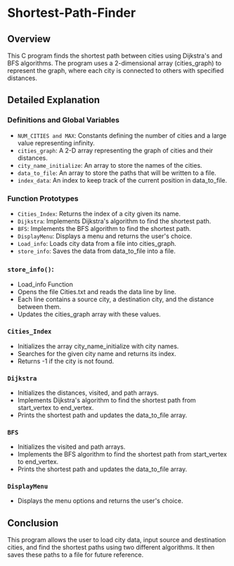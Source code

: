 ﻿# Shortest-Path-Finder
## Overview
This C program finds the shortest path between cities using Dijkstra's and BFS algorithms.
The program uses a 2-dimensional array (cities_graph) to represent the graph, where each city is connected to others with specified distances.

## Detailed Explanation
### Definitions and Global Variables

*  `NUM_CITIES and MAX`: Constants defining the number of cities and a large value representing infinity.
* `cities_graph`: A 2-D array representing the graph of cities and their distances.
* `city_name_initialize`: An array to store the names of the cities.
* `data_to_file`: An array to store the paths that will be written to a file.
* `index_data`: An index to keep track of the current position in data_to_file.

### Function Prototypes
* `Cities_Index`: Returns the index of a city given its name.
* `Dijkstra`: Implements Dijkstra's algorithm to find the shortest path.
* `BFS`: Implements the BFS algorithm to find the shortest path.
* `DisplayMenu`: Displays a menu and returns the user's choice.
* `Load_info`: Loads city data from a file into cities_graph.
* `store_info`: Saves the data from data_to_file into a file.

### `store_info()`:
* Load_info Function
* Opens the file Cities.txt and reads the data line by line.
* Each line contains a source city, a destination city, and the distance between them.
* Updates the cities_graph array with these values.
### `Cities_Index` 
* Initializes the array city_name_initialize with city names.
* Searches for the given city name and returns its index.
* Returns -1 if the city is not found.
### `Dijkstra`
* Initializes the distances, visited, and path arrays.
* Implements Dijkstra's algorithm to find the shortest path from start_vertex to end_vertex.
* Prints the shortest path and updates the data_to_file array.
### `BFS` 
* Initializes the visited and path arrays.
* Implements the BFS algorithm to find the shortest path from start_vertex to end_vertex.
* Prints the shortest path and updates the data_to_file array.
### `DisplayMenu ` 
* Displays the menu options and returns the user's choice.

## Conclusion
This program allows the user to load city data, input source and destination cities, and find the shortest paths using two different algorithms. It then saves these paths to a file for future reference.
